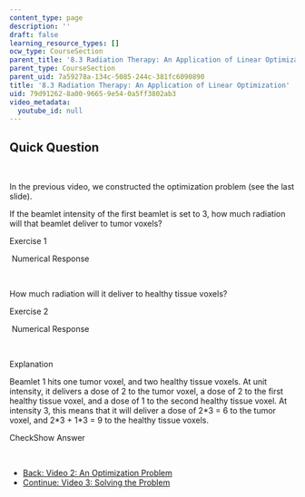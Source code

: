 ```yaml
---
content_type: page
description: ''
draft: false
learning_resource_types: []
ocw_type: CourseSection
parent_title: '8.3 Radiation Therapy: An Application of Linear Optimization '
parent_type: CourseSection
parent_uid: 7a59278a-134c-5085-244c-381fc6090890
title: '8.3 Radiation Therapy: An Application of Linear Optimization'
uid: 79d91262-8a00-9665-9e54-0a5ff3802ab3
video_metadata:
  youtube_id: null
---
```

## Quick Question

 

In the previous video, we constructed the optimization problem (see the last slide).

If the beamlet intensity of the first beamlet is set to 3, how much radiation will that beamlet deliver to tumor voxels?

Exercise 1

&nbsp;Numerical Response&nbsp;

 

How much radiation will it deliver to healthy tissue voxels?

Exercise 2

&nbsp;Numerical Response&nbsp;

 

Explanation

Beamlet 1 hits one tumor voxel, and two healthy tissue voxels. At unit intensity, it delivers a dose of 2 to the tumor voxel, a dose of 2 to the first healthy tissue voxel, and a dose of 1 to the second healthy tissue voxel. At intensity 3, this means that it will deliver a dose of 2\*3 = 6 to the tumor voxel, and 2\*3 + 1\*3 = 9 to the healthy tissue voxels.

CheckShow Answer

 

- [Back: Video 2: An Optimization Problem](./resolveuid/98a5789ba2031300ac3e513ddaf88866)
- [Continue: Video 3: Solving the Problem](./resolveuid/45f1617526496ba1fed2d4528a0cc423)